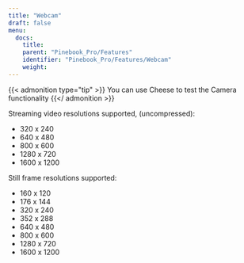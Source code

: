 ```yaml
---
title: "Webcam"
draft: false
menu:
  docs:
    title:
    parent: "Pinebook_Pro/Features"
    identifier: "Pinebook_Pro/Features/Webcam"
    weight:
---
```


{{< admonition type="tip" >}}
You can use Cheese to test the Camera functionality
{{</ admonition >}}

Streaming video resolutions supported, (uncompressed):

* 320 x 240
* 640 x 480
* 800 x 600
* 1280 x 720
* 1600 x 1200

Still frame resolutions supported:

* 160 x 120
* 176 x 144
* 320 x 240
* 352 x 288
* 640 x 480
* 800 x 600
* 1280 x 720
* 1600 x 1200
